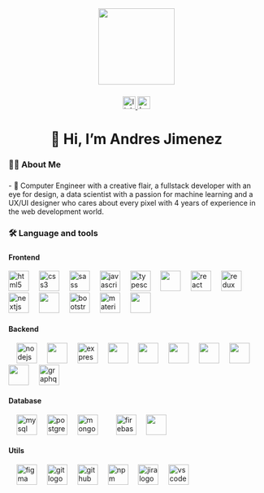 <div align="center">
   <img height="150" src="https://res.cloudinary.com/dq5hkeiwx/image/upload/v1720107521/1707597045704_pwffn4.jpg" />
</div>

###


<div align="center">
   <a href="www.linkedin.com/in/andres-jimenez-89b504265" target="_blank" rel="noopener noreferrer">
      <img
         src="https://img.shields.io/static/v1?message=LinkedIn&logo=linkedin&label=&color=0077B5&logoColor=white&labelColor=&style=for-the-badge"
         height="25" alt="linkedin logo" />
   </a>
   <a href="https://www.behance.net/andresjimenez98" target="_blank">
      <img
         src="https://img.shields.io/static/v1?message=Behance&logo=behance&label=&color=1769ff&logoColor=white&labelColor=&style=for-the-badge"
         height="25" alt="behance logo" />
   </a>
</div>

###

<h1 align="center">👋 Hi, I’m Andres Jimenez</h1>

###

<h3 align="left">👩‍💻 About Me</h3>

###

<p align="left">- 👀 Computer Engineer with a creative flair, a fullstack developer with an eye for design, a data
   scientist with a passion for machine learning and a UX/UI designer who cares about every pixel with 4 years of
   experience in the web development world.</p>

###
<h3 align="left">🛠 Language and tools</h3>

###

<div align="left">
   <h4>Frontend</h4>
   <img src="https://cdn.jsdelivr.net/gh/devicons/devicon/icons/html5/html5-original.svg" height="40"
      alt="html5 logo" />
   <img width="12" />
   <img src="https://cdn.jsdelivr.net/gh/devicons/devicon/icons/css3/css3-original.svg" height="40" alt="css3 logo" />
   <img width="12" />
   <img src="https://cdn.jsdelivr.net/gh/devicons/devicon/icons/sass/sass-original.svg" height="40" alt="sass logo" />
   <img width="12" />
   <img src="https://cdn.jsdelivr.net/gh/devicons/devicon/icons/javascript/javascript-original.svg" height="40"
      alt="javascript logo" />
   <img width="12" />
   <img src="https://cdn.jsdelivr.net/gh/devicons/devicon/icons/typescript/typescript-original.svg" height="40"
      alt="typescript logo" />
   <img width="12" />
   <img src="https://cdn.jsdelivr.net/gh/devicons/devicon@latest/icons/angularjs/angularjs-original.svg" height="40" />
   <img width="12" />
   <img src="https://cdn.jsdelivr.net/gh/devicons/devicon/icons/react/react-original.svg" height="40"
      alt="react logo" />
   <img width="12" />
   <img src="https://cdn.jsdelivr.net/gh/devicons/devicon/icons/redux/redux-original.svg" height="40"
      alt="redux logo" />
   <img width="12" />
   <img src="https://cdn.jsdelivr.net/gh/devicons/devicon/icons/nextjs/nextjs-original.svg" height="40"
      alt="nextjs logo" />
   <img width="12" />
   <img src="https://cdn.jsdelivr.net/gh/devicons/devicon@latest/icons/tailwindcss/tailwindcss-original.svg"
      height="40" />
   <img width="12" />
   <img src="https://cdn.jsdelivr.net/gh/devicons/devicon/icons/bootstrap/bootstrap-original.svg" height="40"
      alt="bootstrap logo" />
   <img width="12" />
   <img src="https://cdn.jsdelivr.net/gh/devicons/devicon/icons/materialui/materialui-original.svg" height="40"
      alt="materialui logo" />
   <img width="12" />
   <img src="https://cdn.jsdelivr.net/gh/devicons/devicon@latest/icons/antdesign/antdesign-original-wordmark.svg"
      height="40" />


   <h4>Backend</h4>
   <img width="12" />
   <img src="https://cdn.jsdelivr.net/gh/devicons/devicon/icons/nodejs/nodejs-original.svg" height="40"
      alt="nodejs logo" />
   <img width="12" />
   <img src="https://cdn.jsdelivr.net/gh/devicons/devicon@latest/icons/nestjs/nestjs-original-wordmark.svg"
      height="40" />
   <img width="12" />
   <img src="https://cdn.jsdelivr.net/gh/devicons/devicon/icons/express/express-original.svg" height="40"
      alt="express logo" />
   <img width="12" />
   <img src="https://cdn.jsdelivr.net/gh/devicons/devicon@latest/icons/python/python-original.svg" height="40" />
   <img width="12" />
   <img src="https://cdn.jsdelivr.net/gh/devicons/devicon@latest/icons/djangorest/djangorest-original.svg"
      height="40" />
   <img width="12" />
   <img src="https://cdn.jsdelivr.net/gh/devicons/devicon@latest/icons/numpy/numpy-original.svg" height="40" />
   <img width="12" />
   <img src="https://cdn.jsdelivr.net/gh/devicons/devicon@latest/icons/matplotlib/matplotlib-original.svg"
      height="40" />
   <img width="12" />
   <img src="https://cdn.jsdelivr.net/gh/devicons/devicon@latest/icons/pandas/pandas-original.svg" height="40" />
   <img width="12" />
   <img src="https://cdn.jsdelivr.net/gh/devicons/devicon@latest/icons/dotnetcore/dotnetcore-original.svg"
      height="40" />
   <img width="12" />
   <img src="https://cdn.jsdelivr.net/gh/devicons/devicon/icons/graphql/graphql-plain.svg" height="40"
      alt="graphql logo" />

   <h4>Database</h4>
   <img width="12" />
   <img src="https://cdn.jsdelivr.net/gh/devicons/devicon/icons/mysql/mysql-original.svg" height="40"
      alt="mysql logo" />
   <img width="12" />
   <img src="https://cdn.jsdelivr.net/gh/devicons/devicon/icons/postgresql/postgresql-original.svg" height="40"
      alt="postgresql logo" />
   <img width="12" />
   <img src="https://cdn.jsdelivr.net/gh/devicons/devicon/icons/mongodb/mongodb-original.svg" height="40"
      alt="mongodb logo" />
   <img width="12" />
   <img width="12" />
   <img src="https://cdn.jsdelivr.net/gh/devicons/devicon/icons/firebase/firebase-plain.svg" height="40"
      alt="firebase logo" />
   <img width="12" />
   <img
      src="https://cdn.jsdelivr.net/gh/devicons/devicon@latest/icons/microsoftsqlserver/microsoftsqlserver-original.svg"
      height="40" />

   <h4>Utils</h4>
   <img width="12" />
   <img src="https://cdn.jsdelivr.net/gh/devicons/devicon/icons/figma/figma-original.svg" height="40"
      alt="figma logo" />
   <img width="12" />
   <img src="https://cdn.jsdelivr.net/gh/devicons/devicon/icons/git/git-original.svg" height="40" alt="git logo" />
   <img width="12" />
   <img src="https://cdn.jsdelivr.net/gh/devicons/devicon/icons/github/github-original.svg" height="40"
      alt="github logo" />
   <img width="12" />
   <img src="https://cdn.jsdelivr.net/gh/devicons/devicon/icons/npm/npm-original-wordmark.svg" height="40"
      alt="npm logo" />
   <img width="12" />
   <img src="https://cdn.jsdelivr.net/gh/devicons/devicon/icons/jira/jira-original.svg" height="40" alt="jira logo" />
   <img width="12" />
   <img src="https://cdn.jsdelivr.net/gh/devicons/devicon/icons/vscode/vscode-original.svg" height="40"
      alt="vscode logo" />
</div>

<!---
 Andrewsjjz/Andrewsjjz is a ✨ special ✨ repository because its `README.md` (this file) appears on your GitHub profile.
 You can click the Preview link to take a look at your changes.
 --->
